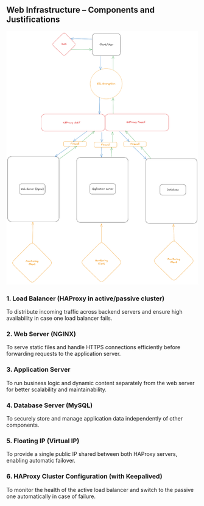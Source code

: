 ## Web Infrastructure – Components and Justifications

![Image of a distributed web infrastructure](3-scale_up.png)

### 1. **Load Balancer (HAProxy in active/passive cluster)**
To distribute incoming traffic across backend servers and ensure high availability in case one load balancer fails.

### 2. **Web Server (NGINX)**
To serve static files and handle HTTPS connections efficiently before forwarding requests to the application server.

### 3. **Application Server**
To run business logic and dynamic content separately from the web server for better scalability and maintainability.

### 4. **Database Server (MySQL)**
To securely store and manage application data independently of other components.

### 5. **Floating IP (Virtual IP)**
To provide a single public IP shared between both HAProxy servers, enabling automatic failover.

### 6. **HAProxy Cluster Configuration (with Keepalived)**
To monitor the health of the active load balancer and switch to the passive one automatically in case of failure.
